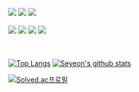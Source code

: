 <!--
**seyeon22222/seyeon22222** is a ✨ _special_ ✨ repository because its `README.md` (this file) appears on your GitHub profile.

Here are some ideas to get you started:

- 🔭 I’m currently working on ...
- 🌱 I’m currently learning ...
- 👯 I’m looking to collaborate on ...
- 🤔 I’m looking for help with ...
- 💬 Ask me about ...
- 📫 How to reach me: ...
- 😄 Pronouns: ...
- ⚡ Fun fact: ...
-->
![](https://img.shields.io/badge/GitHub-100000?style=for-the-badge&logo=github&logoColor=white)
![](https://img.shields.io/badge/Apple-MacBook_Air_2020-999999?style=for-the-badge&logo=apple&logoColor=white)
![](https://img.shields.io/badge/docker-%230db7ed.svg?style=for-the-badge&logo=docker&logoColor=white)
<br></br>
![](https://img.shields.io/badge/Spring-6DB33F?style=for-the-badge&logo=spring&logoColor=white)
![](https://img.shields.io/badge/C%2B%2B-00599C?style=for-the-badge&logo=c%2B%2B&logoColor=white)
![](https://img.shields.io/badge/Java-ED8B00?style=for-the-badge&logo=openjdk&logoColor=white)
![](https://img.shields.io/badge/MySQL-00000F?style=for-the-badge&logo=mysql&logoColor=white)

<br></br>
[![Top Langs](https://github-readme-stats.vercel.app/api/top-langs/?username=seyeon22222)](https://github.com/anuraghazra/github-readme-stats)
[![Seyeon's github stats](https://github-readme-stats.vercel.app/api?username=seyeon22222)](https://github.com/anuraghazra/github-readme-stats)

[![Solved.ac프로필](http://mazassumnida.wtf/api/v2/generate_badge?boj=kkksy09)](https://solved.ac/kkksy09)
